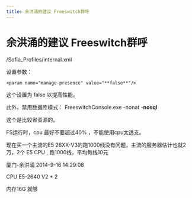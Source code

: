 ```yaml
---
title: 余洪涌的建议 Freeswitch群呼
---
```


# 余洪涌的建议 Freeswitch群呼

/Sofia_Profiles/internal.xml

设置参数： 
```
<param name="manage-presence" value="**false**"/>
```
这个设置为 false
以提高性能。

此外，禁用数据库模式： FreeswitchConsole.exe -nonat -**nosql**

这个是比较省资源的。

FS运行时，cpu 最好不要超过40% ，不能使用cpu太透支。

现在买一个主流的E5 26XX-V3的跑1000线没有问题，主流的服务器估计也就2万，2个 E5 CPU , 跑1000线，平均每线10元

厦门-余洪涌 2014-9-16 14:29:08

CPU E5-2640 V2 * 2

内存16G 就够